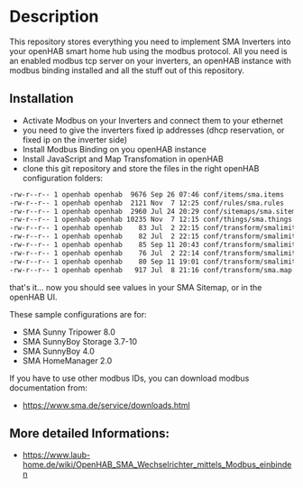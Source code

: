 # Description

This repository stores everything you need to implement SMA Inverters into your openHAB smart home hub using the modbus protocol. All you need is an enabled modbus tcp server on your inverters, an openHAB instance with modbus binding installed and all the stuff out of this repository.

## Installation

* Activate Modbus on your Inverters and connect them to your ethernet
* you need to give the inverters fixed ip addresses (dhcp reservation, or fixed ip on the inverter side)
* Install Modbus Binding on you openHAB instance
* Install JavaScript and Map Transfomation in openHAB
* clone this git repository and store the files in the right openHAB configuration folders:

```bash
-rw-r--r-- 1 openhab openhab  9676 Sep 26 07:46 conf/items/sma.items
-rw-r--r-- 1 openhab openhab  2121 Nov  7 12:25 conf/rules/sma.rules
-rw-r--r-- 1 openhab openhab  2960 Jul 24 20:29 conf/sitemaps/sma.sitemap
-rw-r--r-- 1 openhab openhab 10235 Nov  7 12:15 conf/things/sma.things
-rw-r--r-- 1 openhab openhab    83 Jul  2 22:15 conf/transform/smalimit1000.js
-rw-r--r-- 1 openhab openhab    82 Jul  2 22:15 conf/transform/smalimit100.js
-rw-r--r-- 1 openhab openhab    85 Sep 11 20:43 conf/transform/smalimit10_undef.js
-rw-r--r-- 1 openhab openhab    76 Jul  2 22:14 conf/transform/smalimit.js
-rw-r--r-- 1 openhab openhab    80 Sep 11 19:01 conf/transform/smalimit_undef.js
-rw-r--r-- 1 openhab openhab   917 Jul  8 21:16 conf/transform/sma.map
```

that's it... now you should see values in your SMA Sitemap, or in the openHAB UI.

These sample configurations are for:

* SMA Sunny Tripower 8.0
* SMA SunnyBoy Storage 3.7-10
* SMA SunnyBoy 4.0
* SMA HomeManager 2.0

If you have to use other modbus IDs, you can download modbus documentation from:

* https://www.sma.de/service/downloads.html

## More detailed Informations:

* https://www.laub-home.de/wiki/OpenHAB_SMA_Wechselrichter_mittels_Modbus_einbinden
